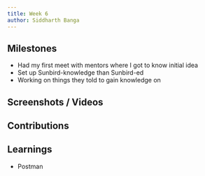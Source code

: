 ```yaml
---
title: Week 6
author: Siddharth Banga 
---
```


## Milestones
- Had my first meet with mentors where I got to know initial idea
- Set up Sunbird-knowledge than Sunbird-ed
- Working on things they told to gain knowledge on

## Screenshots / Videos 

## Contributions

## Learnings
- Postman